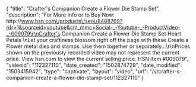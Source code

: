 {
    "title": "Crafter's Companion Create a Flower Die   Stamp Set",
    "description": "For More Info or to Buy Now: http:\/\/www.hsn.com\/products\/seo\/8468769?rdr=1&sourceid=youtube&cm_mmc=Social-_-Youtube-_-ProductVideo-_-009079\r\nCrafter's Companion Create a Flower Die   Stamp Set  Heart Petals \nLet your craftiness blossom right off the page with these Create a Flower metal dies and stamps. Use them together or separately...\r\nPrices shown on the previously recorded video may not represent the current price.  View hsn.com to view the current selling price. HSN Item #009079",
    "videoid": "112327110",
    "date_created": "1502874729",
    "date_modified": "1503415942",
    "type": "captivate",
    "layout": "video",
    "url": "\/v\/crafter-s-companion-create-a-flower-die-stamp-set\/112327110"
}